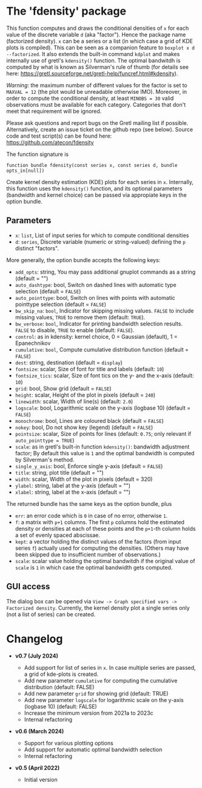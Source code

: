 # The 'fdensity' package

This function computes and draws the conditional densities of `x` for each value of the discrete variable `d` (aka "factor"). Hence the package name (factorized density). `x` can be a series or a list (in which case a grid of KDE plots is compiled). This can be seen as a companion feature to `boxplot x d --factorized`. It also extends the built-in command `kdplot` and makes internally use of gretl's `kdensity()` function. The optimal bandwitdh is computed by what is known as Silverman's rule of thumb (for details see here: https://gretl.sourceforge.net/gretl-help/funcref.html#kdensity).

_Warning_: the maximum number of different values for the factor is set to `MAXVAL = 12` (the plot would be unreadable otherwise IMO). Moreover, in order to compute the conditional density, at least `MINOBS = 30` valid observations must be available for each category. Categories that don't meet that requirement will be ignored.

Please ask questions and report bugs on the Gretl mailing list if possible. Alternatively, create an issue ticket on the github repo (see below).
Source code and test script(s) can be found here: https://github.com/atecon/fdensity

The function signature is

```
function bundle fdensity(const series x, const series d, bundle opts_in[null])
```

Create kernel density estimation (KDE) plots for each series in `x`. Internally, this function uses the `kdensity()` function, and its optional parameters (bandwidth and kernel choice) can be passed via appropiate keys in the option bundle.

## Parameters

- `x`:  `list`, List of input series for which to compute conditional densities
- `d`:  `series`, Discrete variable (numeric or string-valued) defining the `p` distinct "factors".

More generally, the option bundle accepts the following keys:

- `add_opts`: string, You may pass additional gnuplot commands as a string (default = "")
- `auto_dashtype`: bool, Switch on dashed lines with automatic type selection (default = `FALSE`)
- `auto_pointtype`: bool, Switch on lines with points with automatic pointtype selection (default = `FALSE`)
- `bw_skip_na`: `bool`, Indicator for skipping missing values. `FALSE` to include missing values, `TRUE` to remove them (default: `TRUE`).
- `bw_verbose`: `bool`, Indicator for printing bandwidth selection results. `FALSE` to disable, `TRUE` to enable (default: `FALSE`).
- `control`: as in kdensity: kernel choice, 0 = Gaussian (default), 1 = Epanechnikov
- `cumulative`: `bool`, Compute cumulative distribution function (default = `FALSE`)
- `dest`: string, destination (default = `display`)
- `fontsize`: scalar, Size of font for title and labels (default: `10`)
- `fontsize_tics`: scalar, Size of font tics on the y- and the x-axis (default: `10`)
- `grid`: bool, Show grid (default = `FALSE`)
- `height`: scalar, Height of the plot in pixels (default = `240`)
- `linewidth`: scalar, Width of line(s) (default: `2.0`)
- `logscale`: bool, Logarithmic scale on the y-axis (logbase 10) (default = `FALSE`)
- `monochrome`: bool, Lines are coloured black (default = `FALSE`)
- `nokey`: bool, Do not show key (legend) (default = `FALSE`)
- `pointsize`: scalar, Size of points for lines (default: `0.75`; only relevant if `auto_pointtype = TRUE`)
- `scale`: as in gretl's built-in function `kdensity()`: bandwidth adjustment factor; By default this value is `1` and the optimal bandwidth is computed by Silverman's method.
- `single_y_axis`: bool, Enforce single y-axis (default = `FALSE`)
- `title`: string, plot title (default = "")
- `width`: scalar, Width of the plot in pixels (default = 320)
- `ylabel`: string, label at the y-axis (default = "")
- `xlabel`: string, label at the x-axis (default = "")

The returned bundle has the same keys as the option bundle, plus

- `err`: an error code which is `0` in case of no error, otherwise `1`.
- `f`: a matrix with `p+1` columns. The first `p` columns hold the estimated density or densities at each of these points and the `p+1`-th column holds a set of evenly spaced abscissae.
- `kept`: a vector holding the distinct values of the factors (from input series `f`) actually used for computing the densities. (Others may have been skipped due to insufficient number of observations.)
- `scale`: scalar value holding the optimal bandwitdh if the original value of `scale` is `1` in which case the optimal bandwidth gets computed.


## GUI access

The dialog box can be opened via `View -> Graph specified vars -> Factorized density`. Currently, the kernel density plot a single series only (not a list of series) can be created.


# Changelog

* **v0.7 (July 2024)**
    * Add support for list of series in `x`. In case multiple series are passed, a grid of kde-plots is created.
    * Add new parameter `cumulative` for computing the cumulative distribution (default: FALSE)
    * Add new parameter `grid` for showing grid (default: TRUE)
    * Add new parameter `logscale` for logarithmic scale on the y-axis (logbase 10) (default: FALSE)
    * Increase the minimum version from 2021a to 2023c
    * Internal refactoring


* **v0.6 (March 2024)**
    * Support for various plotting options
    * Add support for automatic optimal bandwidth selection
    * Internal refactoring

* **v0.5 (April 2022)**
    * Initial version
